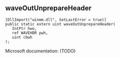 ## waveOutUnprepareHeader

```
[DllImport("winmm.dll", SetLastError = true)]
public static extern uint waveOutUnprepareHeader(
   IntPtr hwo,
   ref WAVEHDR pwh,
   uint cbwh
);
```

Microsoft documentation: (TODO)
